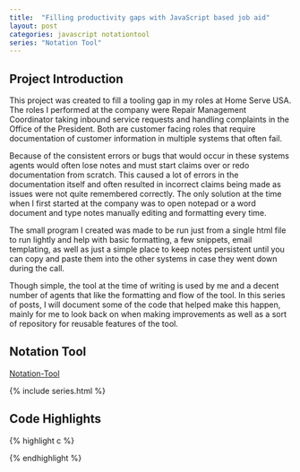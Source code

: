 ```yaml
---
title:  "Filling productivity gaps with JavaScript based job aid"
layout: post
categories: javascript notationtool
series: "Notation Tool"
---
```


## Project Introduction

This project was created to fill a tooling gap in my roles at Home Serve USA. The roles I performed at the company were Repair Management Coordinator taking inbound service requests and handling complaints in the Office of the President. Both are customer facing roles that require documentation of customer information in multiple systems that often fail.  

Because of the consistent errors or bugs that would occur in these systems agents would often lose notes and must start claims over or redo documentation from scratch. This caused a lot of errors in the documentation itself and often resulted in incorrect claims being made as issues were not quite remembered correctly. The only solution at the time when I first started at the company was to open notepad or a word document and type notes manually editing and formatting every time.  

The small program I created was made to be run just from a single html file to run lightly and help with basic formatting, a few snippets, email templating, as well as just a simple place to keep notes persistent until you can copy and paste them into the other systems in case they went down during the call. 

Though simple, the tool at the time of writing is used by me and a decent number of agents that like the formatting and flow of the tool. In this series of posts, I will document some of the code that helped make this happen, mainly for me to look back on when making improvements as well as a sort of repository for reusable features of the tool.  


## Notation Tool
[Notation-Tool]




{% include series.html %}


## Code Highlights

{% highlight c %}


{% endhighlight %}


[Notation-Tool]: [https://eugenecardone.github.io/WOWNT_V_1.0EC.html]
